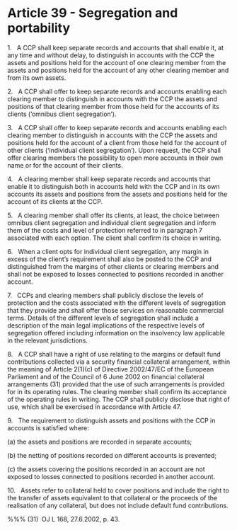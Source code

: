 # Article 39 - Segregation and portability


1.   A CCP shall keep separate records and accounts that shall enable it, at any time and without delay, to distinguish in accounts with the CCP the assets and positions held for the account of one clearing member from the assets and positions held for the account of any other clearing member and from its own assets.

2.   A CCP shall offer to keep separate records and accounts enabling each clearing member to distinguish in accounts with the CCP the assets and positions of that clearing member from those held for the accounts of its clients (‘omnibus client segregation’).

3.   A CCP shall offer to keep separate records and accounts enabling each clearing member to distinguish in accounts with the CCP the assets and positions held for the account of a client from those held for the account of other clients (‘individual client segregation’). Upon request, the CCP shall offer clearing members the possibility to open more accounts in their own name or for the account of their clients.

4.   A clearing member shall keep separate records and accounts that enable it to distinguish both in accounts held with the CCP and in its own accounts its assets and positions from the assets and positions held for the account of its clients at the CCP.

5.   A clearing member shall offer its clients, at least, the choice between omnibus client segregation and individual client segregation and inform them of the costs and level of protection referred to in paragraph 7 associated with each option. The client shall confirm its choice in writing.

6.   When a client opts for individual client segregation, any margin in excess of the client’s requirement shall also be posted to the CCP and distinguished from the margins of other clients or clearing members and shall not be exposed to losses connected to positions recorded in another account.

7.   CCPs and clearing members shall publicly disclose the levels of protection and the costs associated with the different levels of segregation that they provide and shall offer those services on reasonable commercial terms. Details of the different levels of segregation shall include a description of the main legal implications of the respective levels of segregation offered including information on the insolvency law applicable in the relevant jurisdictions.

8.   A CCP shall have a right of use relating to the margins or default fund contributions collected via a security financial collateral arrangement, within the meaning of Article 2(1)(c) of Directive 2002/47/EC of the European Parliament and of the Council of 6 June 2002 on financial collateral arrangements (31) provided that the use of such arrangements is provided for in its operating rules. The clearing member shall confirm its acceptance of the operating rules in writing. The CCP shall publicly disclose that right of use, which shall be exercised in accordance with Article 47.

9.   The requirement to distinguish assets and positions with the CCP in accounts is satisfied where:

(a) the assets and positions are recorded in separate accounts;

(b) the netting of positions recorded on different accounts is prevented;

(c) the assets covering the positions recorded in an account are not exposed to losses connected to positions recorded in another account.

10.   Assets refer to collateral held to cover positions and include the right to the transfer of assets equivalent to that collateral or the proceeds of the realisation of any collateral, but does not include default fund contributions.

%%% (31)  OJ L 168, 27.6.2002, p. 43.
